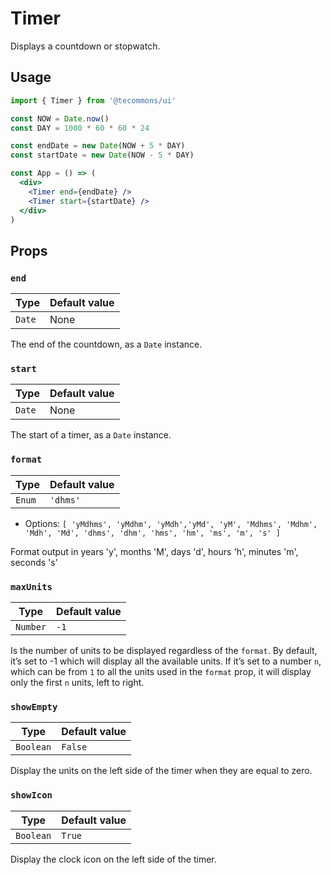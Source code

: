 # Timer

Displays a countdown or stopwatch.

## Usage

```jsx
import { Timer } from '@tecommons/ui'

const NOW = Date.now()
const DAY = 1000 * 60 * 60 * 24

const endDate = new Date(NOW + 5 * DAY)
const startDate = new Date(NOW - 5 * DAY)

const App = () => (
  <div>
    <Timer end={endDate} />
    <Timer start={startDate} />
  </div>
)
```

## Props

### `end`

| Type   | Default value |
| ------ | ------------- |
| `Date` | None          |

The end of the countdown, as a `Date` instance.

### `start`

| Type   | Default value |
| ------ | ------------- |
| `Date` | None          |

The start of a timer, as a `Date` instance.

### `format`

| Type   | Default value |
| ------ | ------------- |
| `Enum` | `'dhms'`      |

- Options: `[ 'yMdhms', 'yMdhm', 'yMdh','yMd', 'yM', 'Mdhms', 'Mdhm', 'Mdh', 'Md', 'dhms', 'dhm', 'hms', 'hm', 'ms', 'm', 's' ]`

Format output in years 'y', months 'M', days 'd', hours 'h', minutes 'm', seconds 's'

### `maxUnits`

| Type     | Default value |
| -------- | ------------- |
| `Number` | `-1`          |

Is the number of units to be displayed regardless of the `format`.
By default, it’s set to -1 which will display all the available units. If it’s set to a number `n`, which can be from `1` to all the units used in the `format` prop, it will display only the first `n` units, left to right.

### `showEmpty`

| Type      | Default value |
| --------- | ------------- |
| `Boolean` | `False`       |

Display the units on the left side of the timer when they are equal to zero.

### `showIcon`

| Type      | Default value |
| --------- | ------------- |
| `Boolean` | `True`        |

Display the clock icon on the left side of the timer.
